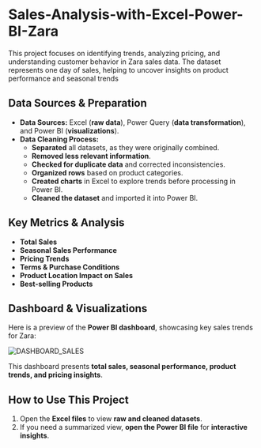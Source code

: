 # Sales-Analysis-with-Excel-Power-BI-Zara
This project focuses on identifying trends, analyzing pricing, and understanding customer behavior in Zara sales data. The dataset represents one day of sales, helping to uncover insights on product performance and seasonal trends

## **Data Sources & Preparation**  
- **Data Sources:** Excel (**raw data**), Power Query (**data transformation**), and Power BI (**visualizations**).  
- **Data Cleaning Process:**  
  - **Separated** all datasets, as they were originally combined.  
  - **Removed less relevant information**.  
  - **Checked for duplicate data** and corrected inconsistencies.  
  - **Organized rows** based on product categories.  
  - **Created charts** in Excel to explore trends before processing in Power BI.  
  - **Cleaned the dataset** and imported it into Power BI.  

## **Key Metrics & Analysis**  
- **Total Sales**  
- **Seasonal Sales Performance**  
- **Pricing Trends**  
- **Terms & Purchase Conditions**  
- **Product Location Impact on Sales**  
- **Best-selling Products**  

## **Dashboard & Visualizations**  
Here is a preview of the **Power BI dashboard**, showcasing key sales trends for Zara:  

![DASHBOARD_SALES](https://github.com/user-attachments/assets/56d805a7-f33d-4b1e-a846-8fc846415e5d)

This dashboard presents **total sales, seasonal performance, product trends, and pricing insights**.  

## **How to Use This Project**  
1. Open the **Excel files** to view **raw and cleaned datasets**.  
2. If you need a summarized view, **open the Power BI file** for **interactive insights**.  
